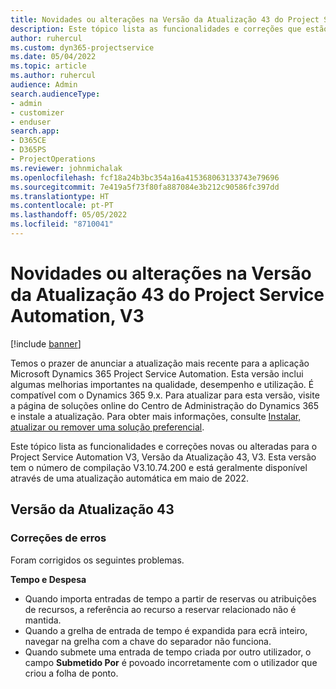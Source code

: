 ```yaml
---
title: Novidades ou alterações na Versão da Atualização 43 do Project Service Automation, V3
description: Este tópico lista as funcionalidades e correções que estão disponíveis na Versão de Atualização 43 do Microsoft Dynamics 365 Project Service Automation, V3.
author: ruhercul
ms.custom: dyn365-projectservice
ms.date: 05/04/2022
ms.topic: article
ms.author: ruhercul
audience: Admin
search.audienceType:
- admin
- customizer
- enduser
search.app:
- D365CE
- D365PS
- ProjectOperations
ms.reviewer: johnmichalak
ms.openlocfilehash: fcf18a24b3bc354a16a415368063133743e79696
ms.sourcegitcommit: 7e419a5f73f80fa887084e3b212c90586fc397dd
ms.translationtype: HT
ms.contentlocale: pt-PT
ms.lasthandoff: 05/05/2022
ms.locfileid: "8710041"
---
```

# <a name="whats-new-or-changed-in-project-service-automation-update-release-43-v3"></a>Novidades ou alterações na Versão da Atualização 43 do Project Service Automation, V3

[!include [banner](../includes/psa-now-project-operations.md)]

Temos o prazer de anunciar a atualização mais recente para a aplicação Microsoft Dynamics 365 Project Service Automation. Esta versão inclui algumas melhorias importantes na qualidade, desempenho e utilização. É compatível com o Dynamics 365 9.x. Para atualizar para esta versão, visite a página de soluções online do Centro de Administração do Dynamics 365 e instale a atualização. Para obter mais informações, consulte [Instalar, atualizar ou remover uma solução preferencial](/power-platform/admin/install-remove-preferred-solution).

Este tópico lista as funcionalidades e correções novas ou alteradas para o Project Service Automation V3, Versão da Atualização 43, V3. Esta versão tem o número de compilação V3.10.74.200 e está geralmente disponível através de uma atualização automática em maio de 2022.

## <a name="update-release-43"></a>Versão da Atualização 43

### <a name="bug-fixes"></a>Correções de erros

Foram corrigidos os seguintes problemas.


**Tempo e Despesa**

- Quando importa entradas de tempo a partir de reservas ou atribuições de recursos, a referência ao recurso a reservar relacionado não é mantida.
- Quando a grelha de entrada de tempo é expandida para ecrã inteiro, navegar na grelha com a chave do separador não funciona.
- Quando submete uma entrada de tempo criada por outro utilizador, o campo **Submetido Por** é povoado incorretamente com o utilizador que criou a folha de ponto.
